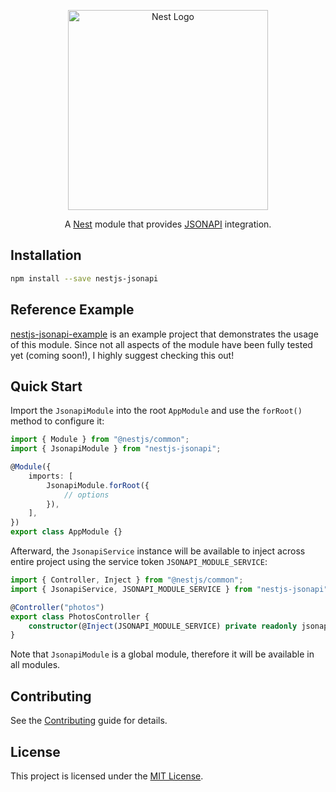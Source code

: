 <p align="center">
  <a href="http://nestjs.com"><img src="https://nestjs.com/img/logo_text.svg" alt="Nest Logo" width="320" /></a>
</p>

<p align="center">
  A <a href="https://github.com/nestjs/nest">Nest</a> module that provides <a href="https://jsonapi.org/">JSONAPI</a> integration.
</p>

## Installation

```bash
npm install --save nestjs-jsonapi
```

## Reference Example

[nestjs-jsonapi-example](https://github.com/tzellman/nestjs-jsonapi-example) is an example project that demonstrates the usage of this module. Since not all aspects of the module have been fully tested yet (coming soon!), I highly suggest checking this out!

## Quick Start

Import the `JsonapiModule` into the root `AppModule` and use the `forRoot()` method to configure it:

```typescript
import { Module } from "@nestjs/common";
import { JsonapiModule } from "nestjs-jsonapi";

@Module({
    imports: [
        JsonapiModule.forRoot({
            // options
        }),
    ],
})
export class AppModule {}
```

Afterward, the `JsonapiService` instance will be available to inject across entire project using the service token `JSONAPI_MODULE_SERVICE`:

```typescript
import { Controller, Inject } from "@nestjs/common";
import { JsonapiService, JSONAPI_MODULE_SERVICE } from "nestjs-jsonapi";

@Controller("photos")
export class PhotosController {
    constructor(@Inject(JSONAPI_MODULE_SERVICE) private readonly jsonapiService: JsonapiService) {}
}
```

Note that `JsonapiModule` is a global module, therefore it will be available in all modules.

## Contributing

See the [Contributing](CONTRIBUTING.md) guide for details.

## License

This project is licensed under the [MIT License](LICENSE.md).
